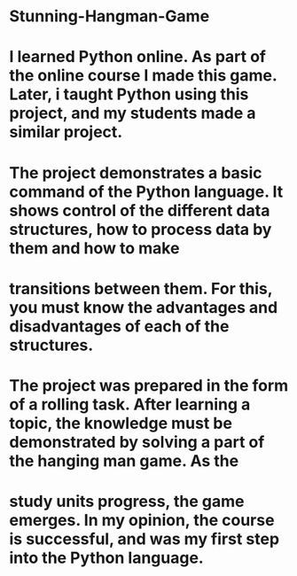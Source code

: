 # Stunning-Hangman-Game
# I learned Python online. As part of the online course I made this game. Later, i taught Python using this project, and my students made a similar project.
# The project demonstrates a basic command of the Python language. It shows control of the different data structures, how to process data by them and how to make 
# transitions between them. For this, you must know the advantages and disadvantages of each of the structures. 
# The project was prepared in the form of a rolling task. After learning a topic, the knowledge must be demonstrated by solving a part of the hanging man game. As the
# study units progress, the game emerges. In my opinion, the course is successful, and was my first step into the Python language.
